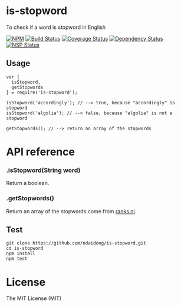 # is-stopword
To check if a word is stopword in English

[![NPM](https://badge.fury.io/js/is-stopword.svg)](https://badge.fury.io/js/is-stopword)
[![Build Status](https://travis-ci.org/ndaidong/is-stopword.svg?branch=master)](https://travis-ci.org/ndaidong/is-stopword)
[![Coverage Status](https://coveralls.io/repos/github/ndaidong/is-stopword/badge.svg?branch=master)](https://coveralls.io/github/ndaidong/is-stopword?branch=master)
[![Dependency Status](https://gemnasium.com/badges/github.com/ndaidong/is-stopword.svg)](https://gemnasium.com/github.com/ndaidong/is-stopword)
[![NSP Status](https://nodesecurity.io/orgs/techpush/projects/adfe32ab-aff2-4578-833b-180843d3f427/badge)](https://nodesecurity.io/orgs/techpush/projects/adfe32ab-aff2-4578-833b-180843d3f427)


## Usage

```
var {
  isStopword,
  getStopwords
} = require('is-stopword');

isStopword('accordingly'); // --> true, because "accordingly" is stopword
isStopword('algolia'); // --> false, because "algolia" is not a stopword

getStopwords(); // --> return an array of the stopwords
```

# API reference

### .isStopword(String word)

Return a boolean.

### .getStopwords()

Return an array of the stopwords come from [ranks.nl](http://www.ranks.nl/stopwords).

## Test

```
git clone https://github.com/ndaidong/is-stopword.git
cd is-stopword
npm install
npm test
```

# License

The MIT License (MIT)
